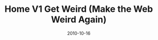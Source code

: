 ---
title: "Home V1 Get Weird (Make the Web Weird Again)"
description: "A Self-expression-first, flexible framework"
date: "2010-10-16"
contact: "Your Email Here"

product:
  -
    name: "Home"
    icon: "./images/icon.svg"
    hero:
      -
        title: "Your Voice, Your Web"
        text: "Make your site extra with any kind of content you want, posted anywhere."
        cta: "Get your Home"
        image: "./images/hero.png"
    facets:
      -
        title: "Do Social, your way"
        text: "Group, share, comment, and gather all your content, however you want."
        image: "./images/facet-white.png"
      -
        title: "Storify it"
        text: "Tell your story with the content you love. Use the flexible story editor to bring in any content and put together a shareable narrative that your friends can interact with."
        image: "./images/facet-blue.png"
      -
        title: "Make your mark"
        text: "Write and sticker all over your site and your friends’ sites."
        image: "./images/facet-blue.png"
      -
        title: "Custom code it"
        text: "Want to add some chaos to your Home? Inject custom code anywhere."
        image: "./images/facet-blue.png"
---
